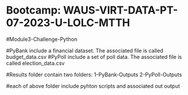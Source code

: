 # Bootcamp: WAUS-VIRT-DATA-PT-07-2023-U-LOLC-MTTH
#Module3-Challenge-Python

#PyBank include a financial dataset. The associated file is called budget_data.csv
#PyPoll include a set of poll data. The associated file is called election_data.csv

#Results folder contain two folders: 1-PyBank-Outputs 2-PyPoll-Outputs

#each of above folder include pyhton scripts and associated out output